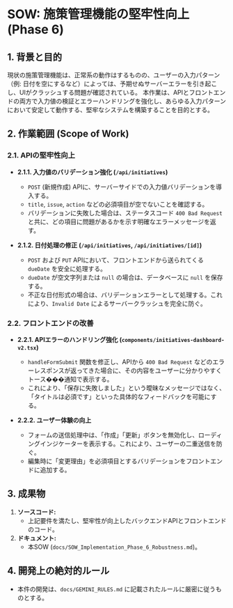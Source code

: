# SOW: 施策管理機能の堅牢性向上 (Phase 6)

## 1. 背景と目的

現状の施策管理機能は、正常系の動作はするものの、ユーザーの入力パターン（例: 日付を空にするなど）によっては、予期せぬサーバーエラーを引き起こし、UIがクラッシュする問題が確認されている。
本作業は、APIとフロントエンドの両方で入力値の検証とエラーハンドリングを強化し、あらゆる入力パターンにおいて安定して動作する、堅牢なシステムを構築することを目的とする。

## 2. 作業範囲 (Scope of Work)

### 2.1. APIの堅牢性向上

-   **2.1.1. 入力値のバリデーション強化 (`/api/initiatives`)**
    -   `POST` (新規作成) APIに、サーバーサイドでの入力値バリデーションを導入する。
    -   `title`, `issue`, `action` などの必須項目が空でないことを確認する。
    -   バリデーションに失敗した場合は、ステータスコード `400 Bad Request` と共に、どの項目に問題があるかを示す明確なエラーメッセージを返す。

-   **2.1.2. 日付処理の修正 (`/api/initiatives`, `/api/initiatives/[id]`)**
    -   `POST` および `PUT` APIにおいて、フロントエンドから送られてくる `dueDate` を安全に処理する。
    -   `dueDate` が空文字列または `null` の場合は、データベースに `null` を保存する。
    -   不正な日付形式の場合は、バリデーションエラーとして処理する。これにより、`Invalid Date` によるサーバークラッシュを完全に防ぐ。

### 2.2. フロントエンドの改善

-   **2.2.1. APIエラーのハンドリング強化 (`components/initiatives-dashboard-v2.tsx`)**
    -   `handleFormSubmit` 関数を修正し、APIから `400 Bad Request` などのエラーレスポンスが返ってきた場合に、その内容をユーザーに分かりやすくトース���通知で表示する。
    -   これにより、「保存に失敗しました」という曖昧なメッセージではなく、「タイトルは必須です」といった具体的なフィードバックを可能にする。

-   **2.2.2. ユーザー体験の向上**
    -   フォームの送信処理中は、「作成」「更新」ボタンを無効化し、ローディングインジケーターを表示する。これにより、ユーザーの二重送信を防ぐ。
    -   編集時に「変更理由」を必須項目とするバリデーションをフロントエンドに追加する。

## 3. 成果物

1.  **ソースコード:**
    -   上記要件を満たし、堅牢性が向上したバックエンドAPIとフロントエンドのコード。
2.  **ドキュメント:**
    -   本SOW (`docs/SOW_Implementation_Phase_6_Robustness.md`)。

## 4. 開発上の絶対的ルール
-   本件の開発は、`docs/GEMINI_RULES.md` に記載されたルールに厳密に従うものとする。
